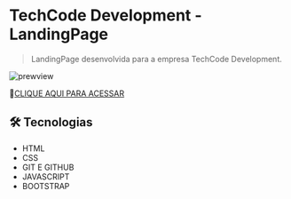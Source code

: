 # TechCode Development - LandingPage

> LandingPage desenvolvida para a empresa TechCode Development.

![prewview]()

🔗[CLIQUE AQUI PARA ACESSAR](https://henriquesalo.github.io/TechCode-Development-Website/)

## 🛠 Tecnologias

  - HTML
  - CSS 
  - GIT E GITHUB 
  - JAVASCRIPT 
  - BOOTSTRAP

##
